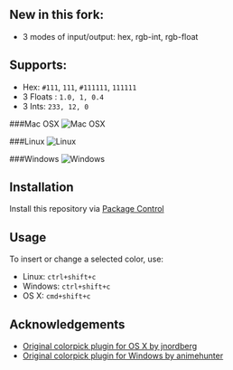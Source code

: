 ## New in this fork:

- 3 modes of input/output: hex, rgb-int, rgb-float
 
## Supports:
- Hex: `#111`, `111`, `#111111`, `111111`
- 3 Floats : `1.0, 1, 0.4`
- 3 Ints: `233, 12, 0`

###Mac OSX
![Mac OSX](http://i.minus.com/i5KI6SBAfs7Qk.png "Mac OS X")

###Linux
![Linux](http://i.minus.com/ihwLvn8m29GxZ.png "Linux")

###Windows
![Windows](http://i.minus.com/iY1DDCRG5TsyR.png "Windows")

## Installation
Install this repository via [Package Control](http://wbond.net/sublime_packages/package_control)


## Usage
To insert or change a selected color, use:

- Linux: `ctrl+shift+c`
- Windows: `ctrl+shift+c`
- OS X: `cmd+shift+c`


## Acknowledgements

- [Original colorpick plugin for OS X by jnordberg](https://github.com/jnordberg/sublime-colorpick/)
- [Original colorpick plugin for Windows by animehunter](https://github.com/animehunter/SublimeColorPickerWindowsOnly)
